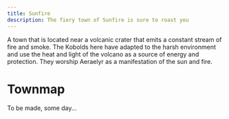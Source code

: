 ```yaml
---
title: Sunfire
description: The fiery town of Sunfire is sure to roast you
---
```


A town that is located near a volcanic crater that emits a constant stream of fire and smoke. The Kobolds here have adapted to the harsh environment and use the heat and light of the volcano as a source of energy and protection. They worship Aeraelyr as a manifestation of the sun and fire.

# Townmap
To be made, some day...